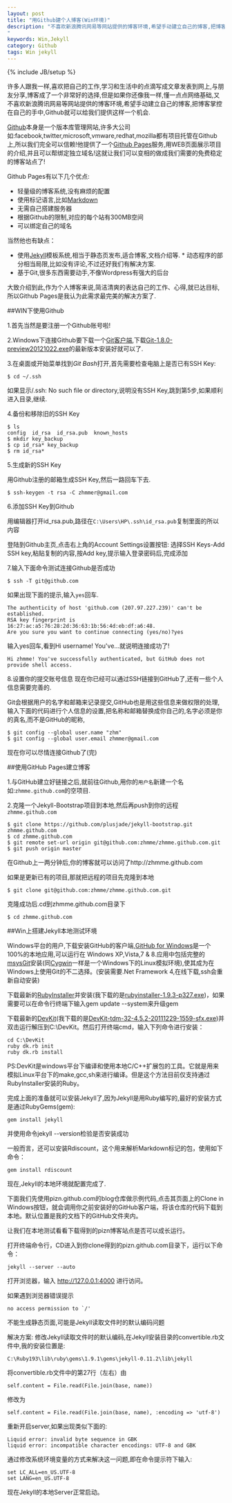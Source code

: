 ```yaml
---
layout: post
title: "用Github建个人博客(Win环境)"
description: "不喜欢新浪腾讯网易等网站提供的博客环境,希望手动建立自己的博客,把博客掌控在自己的手中,Github就可以给我们提供这样一个机会.
"
keywords: Win,Jekyll
category: Github
tags: Win jekyll
---
```

{% include JB/setup %}

许多人跟我一样,喜欢把自己的工作,学习和生活中的点滴写成文章发表到网上,与朋友分享,博客成了一个非常好的选择,但是如果你还像我一样,懂一点点网络基础,又不喜欢新浪腾讯网易等网站提供的博客环境,希望手动建立自己的博客,把博客掌控在自己的手中,Github就可以给我们提供这样一个机会.

[Github](https://github.com/)本身是一个版本库管理网站,许多大公司如:facebook,twitter,microsoft,vmware,redhat,mozilla都有项目托管在Github上,所以我们完全可以信赖!他提供了一个[Github Pages](http://pages.github.com/)服务,用WEB页面展示项目的介绍,并且可以帮绑定独立域名!这就让我们可以变相的做成我们需要的免费稳定的博客站点了!

Github Pages有以下几个优点:

- 轻量级的博客系统,没有麻烦的配置
- 使用标记语言,比如[Markdown](http://markdown.tw/)
- 无需自己搭建服务器
- 根据Github的限制,对应的每个站有300MB空间
- 可以绑定自己的域名

当然他也有缺点：

- 使用[Jekyll](http://jekyllrb.com/)模板系统,相当于静态页发布,适合博客,文档介绍等. * 动态程序的部分相当局限,比如没有评论,不过还好我们有解决方案.
- 基于Git,很多东西需要动手,不像Wordpress有强大的后台

大致介绍到此,作为个人博客来说,简洁清爽的表达自己的工作、心得,就已达目标,所以Github Pages是我认为此需求最完美的解决方案了.

##WIN下使用Github

1.首先当然是要注册一个Github账号啦!

2.Windows下连接Github要下载一个[Git客户端](http://code.google.com/p/msysgit/downloads/list),下载[Git-1.8.0-preview20121022.exe](http://msysgit.googlecode.com/files/Git-1.8.0-preview20121022.exe)的最新版本安装好就可以了.

3.在桌面或开始菜单找到*Git Bash*打开,首先需要检查电脑上是否已有SSH Key:

	$ cd ~/.ssh

如果显示/.ssh: No such file or directory,说明没有SSH Key,跳到第5步,如果顺利进入目录,继续.

4.备份和移除旧的SSH Key

	$ ls
	config  id_rsa  id_rsa.pub  known_hosts
	$ mkdir key_backup
	$ cp id_rsa* key_backup
	$ rm id_rsa*

5.生成新的SSH Key

用Github注册的邮箱生成SSH Key,然后一路回车下去.

	$ ssh-keygen -t rsa -C zhmmer@gmail.com

6.添加SSH Key到Github

用编辑器打开id_rsa.pub,路径在`C:\Users\HP\.ssh\id_rsa.pub`复制里面的所以内容

登陆到Github主页,点击右上角的Account Settings设置按钮: 选择SSH Keys-Add SSH key,粘贴复制的内容,按Add key,提示输入登录密码后,完成添加

7.输入下面命令测试连接Github是否成功

	$ ssh -T git@github.com

如果出现下面的提示,输入`yes`回车.

	The authenticity of host 'github.com (207.97.227.239)' can't be established.
	RSA key fingerprint is 16:27:ac:a5:76:28:2d:36:63:1b:56:4d:eb:df:a6:48.
	Are you sure you want to continue connecting (yes/no)?yes

输入yes回车,看到Hi username! You've…就说明连接成功了!

	Hi zhmme! You've successfully authenticated, but GitHub does not provide shell access.

8.设置你的提交账号信息
现在你已经可以通过SSH链接到GitHub了,还有一些个人信息需要完善的.

Git会根据用户的名字和邮箱来记录提交,GitHub也是用这些信息来做权限的处理,输入下面的代码进行个人信息的设置,把名称和邮箱替换成你自己的,名字必须是你的真名,而不是GitHub的昵称,

	$ git config --global user.name "zhm"
	$ git config --global user.email zhmmer@gmail.com

现在你可以尽情连接Github了(完)

##使用GitHub Pages建立博客

1.与GitHub建立好链接之后,就前往Github,用你的`用户名`新建一个名如:`zhmme.github.com`的空项目.

2.克隆一个Jekyll-Bootstrap项目到本地,然后再push到你的远程`zhmme.github.com`

	$ git clone https://github.com/plusjade/jekyll-bootstrap.git zhmme.github.com
	$ cd zhmme.github.com
	$ git remote set-url origin git@github.com:zhmme/zhmme.github.com.git
	$ git push origin master

在Github上一两分钟后,你的博客就可以访问了http://zhmme.github.com

如果是更新已有的项目,那就把远程的项目先克隆到本地

	$ git clone git@github.com:zhmme/zhmme.github.com.git

克隆成功后.cd到zhmme.github.com目录下

	$ cd zhmme.github.com

##Win上搭建Jekyll本地测试环境

Windows平台的用户,下载安装GitHub的客户端,[GitHub for Windows](http://windows.github.com/)是一个100%的本地应用,可以运行在 Windows XP,Vista,7 & 8.应用中包括完整的[msysGit](http://msysgit.github.com/)安装(同[Cygwin](http://cygwin.com/setup.exe)一样是一个Windows下的Linux模拟环境),使其成为在Windows上使用Git的不二选择。(安装需要.Net Framework 4,在线下载,ssh会重新自动安装)

下载最新的[RubyInstaller](http://rubyforge.org/frs/?group_id=167)并安装(我下载的是[rubyinstaller-1.9.3-p327.exe](http://rubyforge.org/frs/download.php/76557/rubyinstaller-1.9.3-p327.exe))，如果需要可以在命令行终端下输入gem update --system来升级gem

下载最新的[DevKit](https://github.com/oneclick/rubyinstaller/downloads/)(我下载的是[DevKit-tdm-32-4.5.2-20111229-1559-sfx.exe](https://github.com/downloads/oneclick/rubyinstaller/DevKit-tdm-32-4.5.2-20111229-1559-sfx.exe))并双击运行解压到C:\DevKit。然后打开终端cmd，输入下列命令进行安装：

	cd C:\DevKit
	ruby dk.rb init
	ruby dk.rb install

PS:DevKit是windows平台下编译和使用本地C/C++扩展包的工具。它就是用来模拟Linux平台下的make,gcc,sh来进行编译。但是这个方法目前仅支持通过RubyInstaller安装的Ruby。

完成上面的准备就可以安装Jekyll了,因为Jekyll是用Ruby编写的,最好的安装方式是通过RubyGems(gem):

	gem install jekyll

并使用命令jekyll --version检验是否安装成功

一般而言，还可以安装Rdiscount，这个用来解析Markdown标记的包，使用如下命令：

	gem install rdiscount

现在,Jekyll的本地环境就配置完成了.

下面我们先使用pizn.github.com的blog仓库做示例代码,点击其页面上的Clone in Windows按钮，就会调用你之前安装好的GitHub客户端，将该仓库的代码下载到本地。默认位置是我的文档下的GitHub文件夹内。

让我们在本地测试看看下载得到的pizn博客站点是否可以成长运行。

打开终端命令行，CD进入到你clone得到的pizn.github.com目录下，运行以下命令：

	jekyll --server --auto

打开浏览器，输入 http://127.0.0.1:4000 进行访问。

如果遇到浏览器错误提示

	no access permission to `/'

不能生成静态页面,可能是Jekyll读取文件时的默认编码问题

解决方案:
修改Jekyll读取文件时的默认编码,在Jekyll安装目录的convertible.rb文件中,我的安装位置是:

	C:\Ruby193\lib\ruby\gems\1.9.1\gems\jekyll-0.11.2\lib\jekyll

将convertible.rb文件中的第27行（左右）由

	self.content = File.read(File.join(base, name))

修改为

	self.content = File.read(File.join(base, name), :encoding => 'utf-8')

重新开启server,如果出现类似下面的:

	Liquid error: invalid byte sequence in GBK
	liquid error: incompatible character encodings: UTF-8 and GBK 

通过修改系统环境变量的方式来解决这一问题,即在命令提示符下输入:

	set LC_ALL=en_US.UTF-8
	set LANG=en_US.UTF-8

现在Jekyll的本地Server正常启动。
